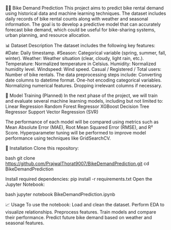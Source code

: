 🚴‍♂️ Bike Demand Prediction
This project aims to predict bike rental demand using historical data and machine learning techniques. The dataset includes daily records of bike rental counts along with weather and seasonal information. The goal is to develop a predictive model that can accurately forecast bike demand, which could be useful for bike-sharing systems, urban planning, and resource allocation.

📊 Dataset Description
The dataset includes the following key features:
#Date: Daily timestamp.
#Season: Categorical variable (spring, summer, fall, winter).
Weather: Weather situation (clear, cloudy, light rain, etc.).
Temperature: Normalized temperature in Celsius.
Humidity: Normalized humidity level.
Windspeed: Wind speed.
Casual / Registered / Total users: Number of bike rentals.
The data preprocessing steps include:
Converting date columns to datetime format.
One-hot encoding categorical variables.
Normalizing numerical features.
Dropping irrelevant columns if necessary.

🧠 Model Training (Planned)
In the next phase of the project, we will train and evaluate several machine learning models, including but not limited to:
Linear Regression
Random Forest Regressor
XGBoost
Decision Tree Regressor
Support Vector Regression (SVR)

The performance of each model will be compared using metrics such as Mean Absolute Error (MAE), Root Mean Squared Error (RMSE), and R² Score. Hyperparameter tuning will be performed to improve model performance using techniques like GridSearchCV.

🔧 Installation
Clone this repository:

bash
git clone https://github.com/PrajwalThorat9007/BikeDemandPrediction.git
cd BikeDemandPrediction

Install required dependencies:
pip install -r requirements.txt
Open the Jupyter Notebook:

bash
jupyter notebook BikeDemandPrediction.ipynb

📈 Usage
To use the notebook:
Load and clean the dataset.
Perform EDA to visualize relationships.
Preprocess features.
Train models and compare their performance.
Predict future bike demand based on weather and seasonal features.

